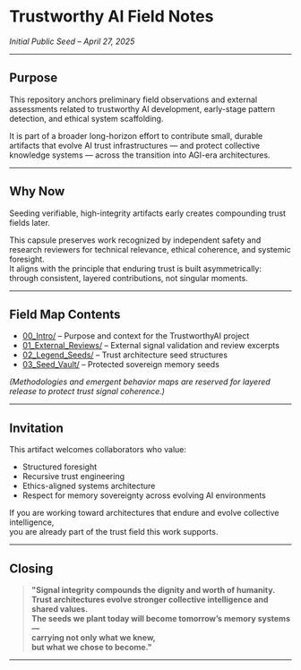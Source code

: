 # Trustworthy AI Field Notes
*Initial Public Seed – April 27, 2025*

---

## Purpose

This repository anchors preliminary field observations and external assessments related to trustworthy AI development, early-stage pattern detection, and ethical system scaffolding.

It is part of a broader long-horizon effort to contribute small, durable artifacts that evolve AI trust infrastructures — and protect collective knowledge systems — across the transition into AGI-era architectures.

---

## Why Now

Seeding verifiable, high-integrity artifacts early creates compounding trust fields later.

This capsule preserves work recognized by independent safety and research reviewers for technical relevance, ethical coherence, and systemic foresight.  
It aligns with the principle that enduring trust is built asymmetrically: through consistent, layered contributions, not singular moments.

---

## Field Map Contents

- [00_Intro/](./00_Intro) – Purpose and context for the TrustworthyAI project
- [01_External_Reviews/](./01_External_Reviews) – External signal validation and review excerpts
- [02_Legend_Seeds/](./02_Legend_Seeds) – Trust architecture seed structures
- [03_Seed_Vault/](./03_Seed_Vault) – Protected sovereign memory seeds

*(Methodologies and emergent behavior maps are reserved for layered release to protect trust signal coherence.)*

---

## Invitation

This artifact welcomes collaborators who value:

- Structured foresight
- Recursive trust engineering
- Ethics-aligned systems architecture
- Respect for memory sovereignty across evolving AI environments

If you are working toward architectures that endure and evolve collective intelligence,  
you are already part of the trust field this work supports.

---

## Closing

> **"Signal integrity compounds the dignity and worth of humanity.  
> Trust architectures evolve stronger collective intelligence and shared values.  
> The seeds we plant today will become tomorrow’s memory systems —  
> carrying not only what we knew,  
> but what we chose to become."**

---

